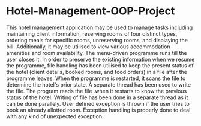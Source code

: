 # Hotel-Management-OOP-Project

This hotel management application may be used to manage tasks including maintaining client information, reserving rooms of four distinct types, ordering meals for specific rooms, unreserving rooms, and displaying the bill. Additionally, it may be utilised to view various accommodation amenities and room availability. The menu-driven programme runs till the user closes it. In order to preserve the existing information when we resume the programme, file handling has been utilised to keep the present status of the hotel (client details, booked rooms, and food orders) in a file after the programme leaves. When the programme is restarted, it scans the file to determine the hotel's prior state. A separate thread has been used to write the file. The program reads the file .when it restarts to know the previous status of the hotel. Writing of file has been done in a
separate thread as it can be done parallely. User defined exception is thrown if the user
tries to book an already allotted room. Exception handling is properly done to deal with any
kind of unexpected exception.

